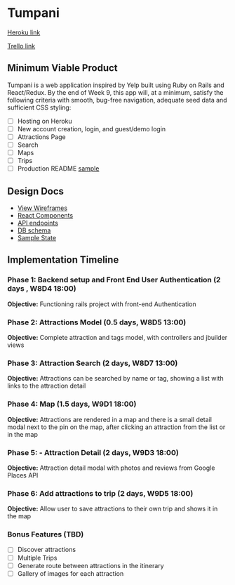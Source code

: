 # Tumpani

[Heroku link][heroku]

[Trello link][trello]

[heroku]: http://www.herokuapp.com
[trello]: https://trello.com/b/bYp6lSoT/tumpani

## Minimum Viable Product

Tumpani is a web application inspired by Yelp built using Ruby on Rails
and React/Redux.  By the end of Week 9, this app will, at a minimum, satisfy the
following criteria with smooth, bug-free navigation, adequate seed data and
sufficient CSS styling:

- [ ] Hosting on Heroku
- [ ] New account creation, login, and guest/demo login
- [ ] Attractions Page
- [ ] Search
- [ ] Maps
- [ ] Trips
- [ ] Production README [sample](docs/production_readme.md)

## Design Docs
* [View Wireframes][wireframes]
* [React Components][components]
* [API endpoints][api-endpoints]
* [DB schema][schema]
* [Sample State][sample-state]

[wireframes]: wireframes
[components]: component-hierarchy.md
[sample-state]: sample-state.md
[api-endpoints]: api-endpoints.md
[schema]: schema.md

## Implementation Timeline

### Phase 1: Backend setup and Front End User Authentication (2 days , W8D4 18:00)

**Objective:** Functioning rails project with front-end Authentication

### Phase 2: Attractions Model (0.5 days, W8D5 13:00)

**Objective:** Complete attraction and tags model, with controllers and jbuilder views

### Phase 3: Attraction Search (2 days, W8D7 13:00)

**Objective:** Attractions can be searched by name or tag, showing a list with links to the attraction detail

### Phase 4: Map (1.5 days, W9D1 18:00)

**Objective:** Attractions are rendered in a map and there is a small detail modal next to the pin on the map, after clicking an attraction from the list or in the map

### Phase 5: - Attraction Detail (2 days, W9D3 18:00)

**Objective:** Attraction detail modal with photos and reviews from Google Places API

### Phase 6: Add attractions to trip (2 days, W9D5 18:00)

**Objective:** Allow user to save attractions to their own trip and shows it in the map


### Bonus Features (TBD)
- [ ] Discover attractions
- [ ] Multiple Trips
- [ ] Generate route between attractions in the itinerary
- [ ] Gallery of images for each attraction
